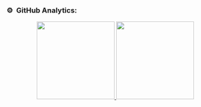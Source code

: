
### ⚙️ &nbsp;GitHub Analytics:

<p align="center">
<a href="https://github.com/MrFrigola">
  <img height="180em" src="https://github-readme-stats.vercel.app/api?username=MrFrigola&show_icons=true&theme=algolia&include_all_commits=true"/>
  <img height="180em" src="https://github-readme-stats.vercel.app/api/top-langs/?username=MrFrigola&layout=compact&langs_count=8&theme=algolia"/>
</a>
</p>
